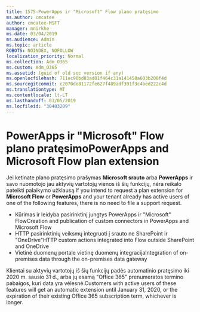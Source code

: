 ```yaml
---
title: 1575-PowerApps ir "Microsoft" Flow plano pratęsimo
ms.author: cmcatee
author: cmcatee-MSFT
manager: mnirkhe
ms.date: 03/04/2019
ms.audience: Admin
ms.topic: article
ROBOTS: NOINDEX, NOFOLLOW
localization_priority: Normal
ms.collection: Adm_O365
ms.custom: Adm_O365
ms.assetid: (guid of old soc version if any)
ms.openlocfilehash: 711ec90bd83ad01f464c31a141458a603b208f4d
ms.sourcegitcommit: c2070de81172fe627f489adf391f3c4bed222c4d
ms.translationtype: MT
ms.contentlocale: lt-LT
ms.lasthandoff: 03/05/2019
ms.locfileid: "30403209"
---
```

# <a name="powerapps-and-microsoft-flow-plan-extension"></a><span data-ttu-id="7af21-102">PowerApps ir "Microsoft" Flow plano pratęsimo</span><span class="sxs-lookup"><span data-stu-id="7af21-102">PowerApps and Microsoft Flow plan extension</span></span>

<span data-ttu-id="7af21-103">Jei ketinate plano pratęsimo prašymas **Microsoft srauto** arba **PowerApps** ir savo nuomotojo jau aktyvių vartotojų vienos iš šių funkcijų, nėra reikalo pateikti palaikymo užklausą.</span><span class="sxs-lookup"><span data-stu-id="7af21-103">If you intend to request a plan extension for **Microsoft Flow** or **PowerApps** and your tenant already has active users of one of the following features, there is no need to file a support request.</span></span>

- <span data-ttu-id="7af21-104">Kūrimas ir leidyba pasirinktinį jungtys PowerApps ir "Microsoft" Flow</span><span class="sxs-lookup"><span data-stu-id="7af21-104">Creation and publication of custom connectors in PowerApps and Microsoft Flow</span></span>
- <span data-ttu-id="7af21-105">HTTP pasirinktinių veiksmų integruoti į srauto ne SharePoint ir "OneDrive"</span><span class="sxs-lookup"><span data-stu-id="7af21-105">HTTP custom actions integrated into Flow outside SharePoint and OneDrive</span></span>
- <span data-ttu-id="7af21-106">Vietinė duomenų portale vietinę duomenų integracija</span><span class="sxs-lookup"><span data-stu-id="7af21-106">Integration of on-premises data through the on-premises  data gateway</span></span>

<span data-ttu-id="7af21-107">Klientai su aktyvių vartotojų iš šių funkcijų padės automatinio pratęsimo iki 2020 m. sausio 31 d., arba jų esamą "Office 365" prenumeratos termino pabaigos, kuri data yra vėlesnė.</span><span class="sxs-lookup"><span data-stu-id="7af21-107">Customers with active users of these features will get an automatic extension until January 31, 2020, or the expiration of their existing Office 365 subscription term, whichever is longer.</span></span>